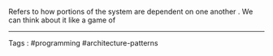 Refers to how portions of the system are dependent on one another . We can think about it like a game of 
___

Tags : #programming  #architecture-patterns
